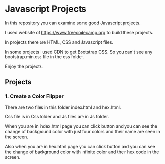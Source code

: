 # Javascript Projects
In this repository you can examine some good Javascript projects.

I used website of https://www.freecodecamp.org to build these projects.

In projects there are HTML, CSS and Javascript files.

In some projects I used CDN to get Bootstrap CSS. So you can't see any bootstrap.min.css file in the css folder.

Enjoy the projects.

## Projects
### 1. Create a Color Flipper
There are two files in this folder index.html and hex.html. 

Css file is in Css folder and Js files are in Js folder.

When you are in index.html page you can click button and you can see the change of background color with just four colors and their name are seen in the screen.

Also when you are in hex.html page you can click button and you can see the change of background color with infinite color and their hex code in the screen.
